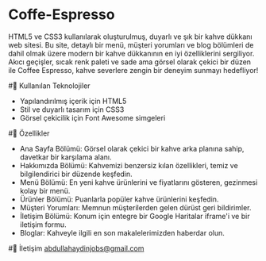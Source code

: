 # Coffe-Espresso

HTML5 ve CSS3 kullanılarak oluşturulmuş, duyarlı ve şık bir kahve dükkanı web sitesi. Bu site, detaylı bir menü, müşteri yorumları ve blog bölümleri de dahil olmak üzere modern bir kahve dükkanının en iyi özelliklerini sergiliyor. Akıcı geçişler, sıcak renk paleti ve sade ama görsel olarak çekici bir düzen ile Coffee Espresso, kahve severlere zengin bir deneyim sunmayı hedefliyor!

#🧰 Kullanılan Teknolojiler

+ Yapılandırılmış içerik için HTML5
+ Stil ve duyarlı tasarım için CSS3
+ Görsel çekicilik için Font Awesome simgeleri

#🌟 Özellikler

+ Ana Sayfa Bölümü: Görsel olarak çekici bir kahve arka planına sahip, davetkar bir karşılama alanı.
+ Hakkımızda Bölümü: Kahvemizi benzersiz kılan özellikleri, temiz ve bilgilendirici bir düzende keşfedin.
+ Menü Bölümü: En yeni kahve ürünlerini ve fiyatlarını gösteren, gezinmesi kolay bir menü.
+ Ürünler Bölümü: Puanlarla popüler kahve ürünlerini keşfedin.
+ Müşteri Yorumları: Memnun müşterilerden gelen dürüst geri bildirimler.
+ İletişim Bölümü: Konum için entegre bir Google Haritalar iframe'i ve bir iletişim formu.
+ Bloglar: Kahveyle ilgili en son makalelerimizden haberdar olun.

#📧 İletişim
abdullahaydinjobs@gmail.com
